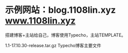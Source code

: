 # 示例网站：blog.1108lin.xyz www.1108lin.xyz

搭建博客+主站给自己，博客使用Typecho，主站TEMPLATE。

1.1-17.10.30-release.tar.gz Typecho博客主要文件

